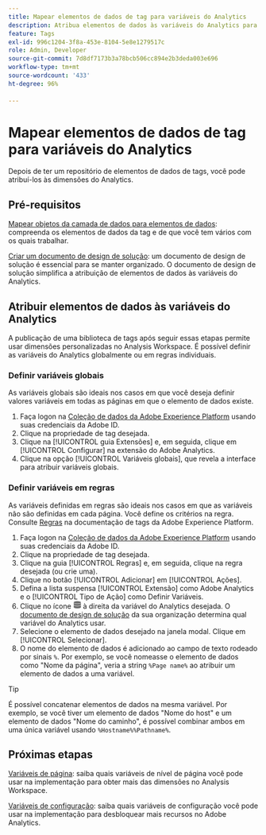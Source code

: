 ```yaml
---
title: Mapear elementos de dados de tag para variáveis do Analytics
description: Atribua elementos de dados às variáveis do Analytics para que você possa usá-los como dimensões no Analysis Workspace.
feature: Tags
exl-id: 996c1204-3f8a-453e-8104-5e8e1279517c
role: Admin, Developer
source-git-commit: 7d8df7173b3a78bcb506cc894e2b3deda003e696
workflow-type: tm+mt
source-wordcount: '433'
ht-degree: 96%

---
```



# Mapear elementos de dados de tag para variáveis do Analytics

Depois de ter um repositório de elementos de dados de tags, você pode atribuí-los às dimensões do Analytics.

## Pré-requisitos

[Mapear objetos da camada de dados para elementos de dados](layer-to-elements.md): compreenda os elementos de dados da tag e de que você tem vários com os quais trabalhar.

[Criar um documento de design de solução](../prepare/solution-design.md): um documento de design de solução é essencial para se manter organizado. O documento de design de solução simplifica a atribuição de elementos de dados às variáveis do Analytics.

## Atribuir elementos de dados às variáveis do Analytics

A publicação de uma biblioteca de tags após seguir essas etapas permite usar dimensões personalizadas no Analysis Workspace. É possível definir as variáveis do Analytics globalmente ou em regras individuais.

### Definir variáveis globais

As variáveis globais são ideais nos casos em que você deseja definir valores variáveis em todas as páginas em que o elemento de dados existe.

1. Faça logon na [Coleção de dados da Adobe Experience Platform](https://experience.adobe.com/data-collection) usando suas credenciais da Adobe ID.
1. Clique na propriedade de tag desejada.
1. Clique na [!UICONTROL guia Extensões] e, em seguida, clique em [!UICONTROL Configurar] na extensão do Adobe Analytics.
1. Clique na opção [!UICONTROL Variáveis globais], que revela a interface para atribuir variáveis globais.

### Definir variáveis em regras

As variáveis definidas em regras são ideais nos casos em que as variáveis não são definidas em cada página. Você define os critérios na regra. Consulte [Regras](https://experienceleague.adobe.com/docs/experience-platform/tags/ui/rules.html?lang=pt-BR) na documentação de tags da Adobe Experience Platform.

1. Faça logon na [Coleção de dados da Adobe Experience Platform](https://experience.adobe.com/data-collection) usando suas credenciais da Adobe ID.
1. Clique na propriedade de tag desejada.
1. Clique na guia [!UICONTROL Regras] e, em seguida, clique na regra desejada (ou crie uma).
1. Clique no botão [!UICONTROL Adicionar] em [!UICONTROL Ações].
1. Defina a lista suspensa [!UICONTROL Extensão] como Adobe Analytics e o [!UICONTROL Tipo de Ação] como Definir Variáveis.
1. Clique no ícone ![Elemento de dados](assets/data-element.png) à direita da variável do Analytics desejada. O [documento de design de solução](../prepare/solution-design.md) da sua organização determina qual variável do Analytics usar.
1. Selecione o elemento de dados desejado na janela modal. Clique em [!UICONTROL Selecionar].
1. O nome do elemento de dados é adicionado ao campo de texto rodeado por sinais `%`. Por exemplo, se você nomeasse o elemento de dados como &quot;Nome da página&quot;, veria a string `%Page name%` ao atribuir um elemento de dados a uma variável.

>[!TIP]
>
>É possível concatenar elementos de dados na mesma variável. Por exemplo, se você tiver um elemento de dados &quot;Nome do host&quot; e um elemento de dados &quot;Nome do caminho&quot;, é possível combinar ambos em uma única variável usando `%Hostname%%Pathname%`.

## Próximas etapas

[Variáveis de página](../vars/page-vars/page-variables.md): saiba quais variáveis de nível de página você pode usar na implementação para obter mais das dimensões no Analysis Workspace.

[Variáveis de configuração](../vars/config-vars/configuration-variables.md): saiba quais variáveis de configuração você pode usar na implementação para desbloquear mais recursos no Adobe Analytics.
